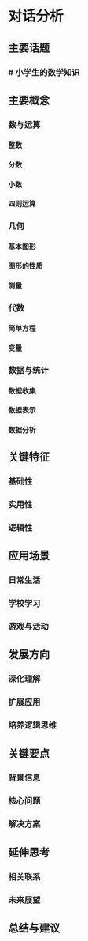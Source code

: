 # 对话分析
## 主要话题
### # 小学生的数学知识
## 主要概念
### 数与运算
#### 整数
#### 分数
#### 小数
#### 四则运算
### 几何
#### 基本图形
#### 图形的性质
#### 测量
### 代数
#### 简单方程
#### 变量
### 数据与统计
#### 数据收集
#### 数据表示
#### 数据分析
## 关键特征
### 基础性
### 实用性
### 逻辑性
## 应用场景
### 日常生活
### 学校学习
### 游戏与活动
## 发展方向
### 深化理解
### 扩展应用
### 培养逻辑思维
## 关键要点
### 背景信息
### 核心问题
### 解决方案
## 延伸思考
### 相关联系
### 未来展望
## 总结与建议